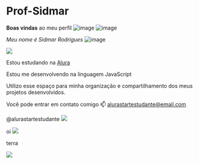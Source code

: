 # Prof-Sidmar
**Boas vindas** ao meu perfil ![image](https://github.com/user-attachments/assets/33e5253a-ac1d-4203-99eb-6107780caf81) ![image](https://github.com/user-attachments/assets/aa053218-2264-450a-be05-faa1ba7b45df)


_Meu nome é Sidmar Rodrigues_ ![image](https://github.com/user-attachments/assets/70e3eb37-4103-4a20-b46e-2bfe4374c211)

![](https://media1.tenor.com/m/YQ4RvEq1GX8AAAAC/up.gif)

Estou estudando na [Alura](https://www.alura.com.br)


Estou me desenvolvendo na linguagem JavaScript

Utilizo esse espaço para minha organização e compartilhamento dos meus projetos desenvolvidos.

Você pode entrar em contato comigo 📫
alurastartestudante@email.com

@alurastartestudante 
![](https://media.tenor.com/AQQS6bMiRB8AAAAM/flamengo-segue-o-lider.gif)

oi 
![](https://media.tenor.com/TM0Xkja0docAAAAj/cr7-si.gif)

terra

![](https://media.tenor.com/It_uScpL9TQAAAAM/yurialberto.gif)
